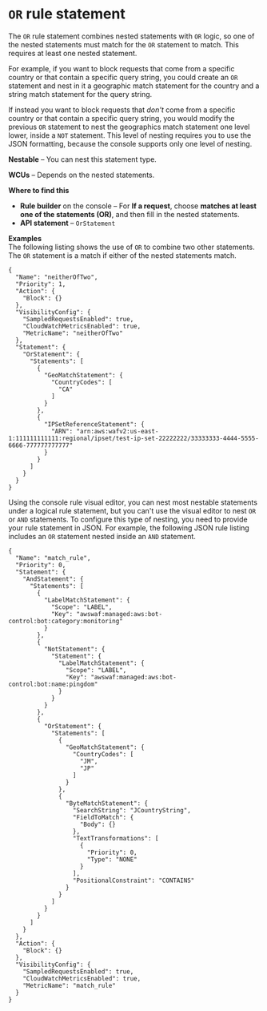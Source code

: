 # `OR` rule statement<a name="waf-rule-statement-type-or"></a>

The `OR` rule statement combines nested statements with `OR` logic, so one of the nested statements must match for the `OR` statement to match\. This requires at least one nested statement\. 

For example, if you want to block requests that come from a specific country or that contain a specific query string, you could create an `OR` statement and nest in it a geographic match statement for the country and a string match statement for the query string\. 

If instead you want to block requests that *don't* come from a specific country or that contain a specific query string, you would modify the previous `OR` statement to nest the geographics match statement one level lower, inside a `NOT` statement\. This level of nesting requires you to use the JSON formatting, because the console supports only one level of nesting\.

**Nestable** – You can nest this statement type\. 

**WCUs** – Depends on the nested statements\.

**Where to find this**
+ **Rule builder** on the console – For **If a request**, choose **matches at least one of the statements \(OR\)**, and then fill in the nested statements\. 
+ **API statement** – `OrStatement`

**Examples**  
The following listing shows the use of `OR` to combine two other statements\. The `OR` statement is a match if either of the nested statements match\. 

```
{
  "Name": "neitherOfTwo",
  "Priority": 1,
  "Action": {
    "Block": {}
  },
  "VisibilityConfig": {
    "SampledRequestsEnabled": true,
    "CloudWatchMetricsEnabled": true,
    "MetricName": "neitherOfTwo"
  },
  "Statement": {
    "OrStatement": {
      "Statements": [
        {
          "GeoMatchStatement": {
            "CountryCodes": [
              "CA"
            ]
          }
        },
        {
          "IPSetReferenceStatement": {
            "ARN": "arn:aws:wafv2:us-east-1:111111111111:regional/ipset/test-ip-set-22222222/33333333-4444-5555-6666-777777777777"
          }
        }
      ]
    }
  }
}
```

Using the console rule visual editor, you can nest most nestable statements under a logical rule statement, but you can't use the visual editor to nest `OR` or `AND` statements\. To configure this type of nesting, you need to provide your rule statement in JSON\. For example, the following JSON rule listing includes an `OR` statement nested inside an `AND` statement\. 

```
{
  "Name": "match_rule",
  "Priority": 0,
  "Statement": {
    "AndStatement": {
      "Statements": [
        {
          "LabelMatchStatement": {
            "Scope": "LABEL",
            "Key": "awswaf:managed:aws:bot-control:bot:category:monitoring"
          }
        },
        {
          "NotStatement": {
            "Statement": {
              "LabelMatchStatement": {
                "Scope": "LABEL",
                "Key": "awswaf:managed:aws:bot-control:bot:name:pingdom"
              }
            }
          }
        },
        {
          "OrStatement": {
            "Statements": [
              {
                "GeoMatchStatement": {
                  "CountryCodes": [
                    "JM",
                    "JP"
                  ]
                }
              },
              {
                "ByteMatchStatement": {
                  "SearchString": "JCountryString",
                  "FieldToMatch": {
                    "Body": {}
                  },
                  "TextTransformations": [
                    {
                      "Priority": 0,
                      "Type": "NONE"
                    }
                  ],
                  "PositionalConstraint": "CONTAINS"
                }
              }
            ]
          }
        }
      ]
    }
  },
  "Action": {
    "Block": {}
  },
  "VisibilityConfig": {
    "SampledRequestsEnabled": true,
    "CloudWatchMetricsEnabled": true,
    "MetricName": "match_rule"
  }
}
```